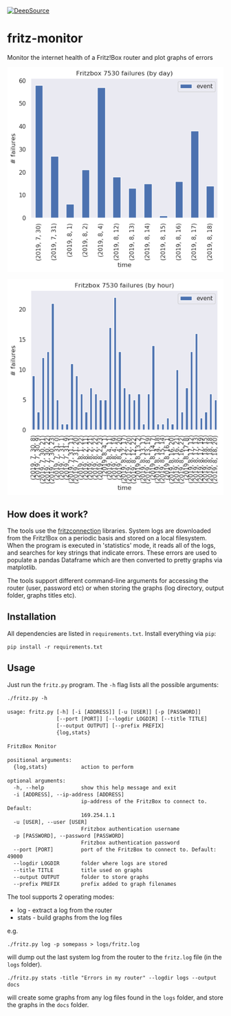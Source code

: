 [![DeepSource](https://static.deepsource.io/deepsource-badge-light.svg)](https://deepsource.io/gh/paulknewton/fritz-monitor/?ref=repository-badge)

# fritz-monitor
Monitor the internet health of a Fritz!Box router and plot graphs of errors

![Daily](docs/fritz7530_daily.png)

![Hourly](docs/fritz7530_hourly.png)

## How does it work?

The tools use the [fritzconnection](https://github.com/kbr/fritzconnection) libraries.
System logs are downloaded from the Fritz!Box on a periodic basis and stored on a local filesystem.
When the program is executed in 'statistics' mode, it reads all of the logs, and searches for key strings that indicate errors. These errors are used to populate a pandas Dataframe which are then converted to pretty graphs via matplotlib.

The tools support different command-line arguments for accessing the router (user, password etc) or when storing the graphs (log directory, output folder, graphs titles etc).

## Installation

All dependencies are listed in `requirements.txt`. Install everything via `pip`:
```
pip install -r requirements.txt
```

## Usage

Just run the `fritz.py` program. The `-h` flag lists all the possible arguments:

```
./fritz.py -h

usage: fritz.py [-h] [-i [ADDRESS]] [-u [USER]] [-p [PASSWORD]]
                [--port [PORT]] [--logdir LOGDIR] [--title TITLE]
                [--output OUTPUT] [--prefix PREFIX]
                {log,stats}

FritzBox Monitor

positional arguments:
  {log,stats}           action to perform

optional arguments:
  -h, --help            show this help message and exit
  -i [ADDRESS], --ip-address [ADDRESS]
                        ip-address of the FritzBox to connect to. Default:
                        169.254.1.1
  -u [USER], --user [USER]
                        Fritzbox authentication username
  -p [PASSWORD], --password [PASSWORD]
                        Fritzbox authentication password
  --port [PORT]         port of the FritzBox to connect to. Default: 49000
  --logdir LOGDIR       folder where logs are stored
  --title TITLE         title used on graphs
  --output OUTPUT       folder to store graphs
  --prefix PREFIX       prefix added to graph filenames
```

The tool supports 2 operating modes:
* log - extract a log from the router
* stats - build graphs from the log files

e.g.
```
./fritz.py log -p somepass > logs/fritz.log
```

will dump out the last system log from the router to the `fritz.log` file (in the `logs` folder).

```
./fritz.py stats -title "Errors in my router" --logdir logs --output docs
```

will create some graphs from any log files found in the `logs` folder, and store the graphs in the `docs` folder.

